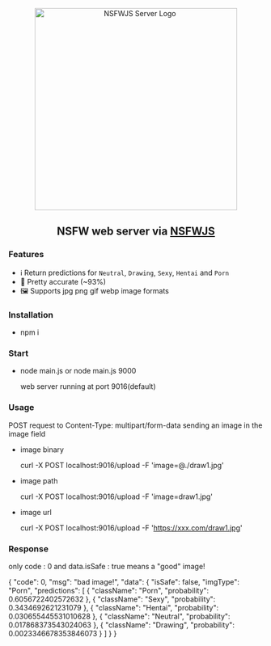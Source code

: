 <p align="center">
  <img src="https://github.com/joyou-io/nsfwjs-server/assets/18582456/d14353ed-4e4b-4880-960b-0066775173ac" alt="NSFWJS Server Logo" width="400" />
  <h2 align="center">NSFW web server via <a href="https://github.com/infinitered/nsfwjs">NSFWJS</a></h2>
</p>

### Features 

- ℹ️ Return predictions for `Neutral`, `Drawing`, `Sexy`, `Hentai` and `Porn`
- 🎯 Pretty accurate (~93%)
- 🖼️ Supports jpg png gif webp image formats

### Installation 
- npm i

### Start 
- node main.js  or node main.js 9000
  
  web server running at port 9016(default)

### Usage  

POST request to Content-Type: multipart/form-data sending an image in the image field

- image binary
 
  curl -X POST localhost:9016/upload  -F 'image=@./draw1.jpg'
  
- image path
  
  curl -X POST localhost:9016/upload -F 'image=draw1.jpg'
  
- image url
  
  curl -X POST localhost:9016/upload -F 'https://xxx.com/draw1.jpg'

### Response
only code : 0 and data.isSafe : true means a "good" image!

{
	"code": 0,
	"msg": "bad image!",
	"data": {
		"isSafe": false,
		"imgType": "Porn",
		"predictions": [
			{
				"className": "Porn",
				"probability": 0.6056722402572632
			},
			{
				"className": "Sexy",
				"probability": 0.3434692621231079
			},
			{
				"className": "Hentai",
				"probability": 0.030655445531010628
			},
			{
				"className": "Neutral",
				"probability": 0.017868373543024063
			},
			{
				"className": "Drawing",
				"probability": 0.0023346678353846073
			}
		]
	}
}
